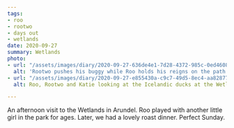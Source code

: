 ```yaml
---
tags:
- roo
- rootwo
- days out
- wetlands
date: 2020-09-27
summary: Wetlands
photo:
- url: "/assets/images/diary/2020-09-27-636de4e1-7d28-4372-985c-0ed46086ea62.jpeg"
  alt: 'Rootwo pushes his buggy while Roo holds his reigns on the path ahead  '
- url: "/assets/images/diary/2020-09-27-e855430a-c9c7-49d5-8ec4-aa8287788d10.jpeg"
  alt: Roo, Rootwo and Katie looking at the Icelandic ducks at the Wetlands Centre

---
```

An afternoon visit to the Wetlands in Arundel. Roo played with another little girl in the park for ages. Later, we had a lovely roast dinner. Perfect Sunday. 